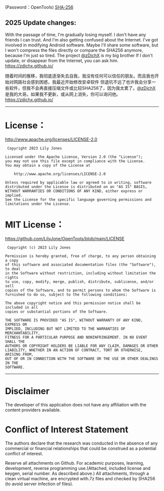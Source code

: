 (Password：OpenTools)  [SHA-256](https://github.com/LilyJone/OpenTools/blob/main/SHA-256_ME) 

## 2025 Update changes:
With the passage of time, I'm gradually losing myself. I don't have any friends I can trust. And I'm also getting confused about the Internet. I've got involved in modifying Android software. Maybe I'll share some software, but I won't compress the files directly or compare the SHA256 anymore, because I'm just so tired. The project [@zDichX](https://github.com/zDichX) is my big brother If I don't update, or disappear from the Internet, you can ask him. https://zdichx.github.io/

随着时间的推移，我彻底逐渐失去自我，我没有任何可以信任的朋友。而且我也开始对网路社会感到困惑，我最近开始修改安卓软件
但退坑不远了也许我会分享一些软件，但我不会再直接压缩文件或比较SHA256了，因为我太累了。[@zDichX](https://github.com/zDichX) 是我的大哥。如果我不更新，或从网上消失，你可以询问他。 https://zdichx.github.io/

_________
# License：
http://www.apache.org/licenses/LICENSE-2.0

```
 Copyright 2023 Lily Jones

Licensed under the Apache License, Version 2.0 (the "License");
you may not use this file except in compliance with the License.
You may obtain a copy of the License at

    http://www.apache.org/licenses/LICENSE-2.0

Unless required by applicable law or agreed to in writing, software
distributed under the License is distributed on an "AS IS" BASIS,
WITHOUT WARRANTIES OR CONDITIONS OF ANY KIND, either express or implied.
See the License for the specific language governing permissions and
limitations under the License. 
```
# MIT License：
https://github.com/LilyJone/OpenTools/blob/main/LICENSE

```
 Copyright (c) 2023 Lily Jones

Permission is hereby granted, free of charge, to any person obtaining a copy
of this software and associated documentation files (the "Software"), to deal
in the Software without restriction, including without limitation the rights
to use, copy, modify, merge, publish, distribute, sublicense, and/or sell
copies of the Software, and to permit persons to whom the Software is
furnished to do so, subject to the following conditions:

The above copyright notice and this permission notice shall be included in all
copies or substantial portions of the Software.

THE SOFTWARE IS PROVIDED "AS IS", WITHOUT WARRANTY OF ANY KIND, EXPRESS OR
IMPLIED, INCLUDING BUT NOT LIMITED TO THE WARRANTIES OF MERCHANTABILITY,
FITNESS FOR A PARTICULAR PURPOSE AND NONINFRINGEMENT. IN NO EVENT SHALL THE
AUTHORS OR COPYRIGHT HOLDERS BE LIABLE FOR ANY CLAIM, DAMAGES OR OTHER
LIABILITY, WHETHER IN AN ACTION OF CONTRACT, TORT OR OTHERWISE, ARISING FROM,
OUT OF OR IN CONNECTION WITH THE SOFTWARE OR THE USE OR OTHER DEALINGS IN THE
SOFTWARE.
```
_________
# Disclaimer 
The developer of this application does not have any affiliation with the content providers available.

# Conflict of Interest Statement
The authors declare that the research was conducted in the absence of any commercial or financial relationships that could be construed as a potential conflict of interest.

Reserve all attachments on Github. For academic purposes, learning, development, reverse programming use.(Attached, included license and keygen, serial number. As described above.) All attachments, through a clean virtual machine, are encrypted with.7z files and checked by SHA256 (to avoid server infection of files).  
